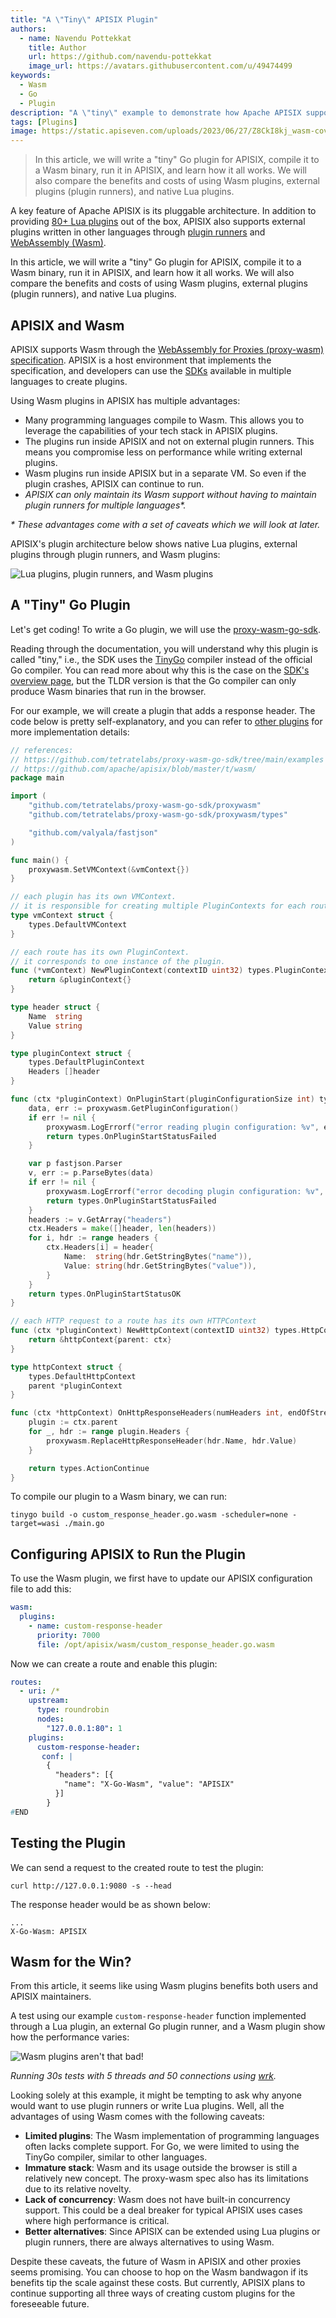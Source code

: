 ```yaml
---
title: "A \"Tiny\" APISIX Plugin"
authors:
  - name: Navendu Pottekkat
    title: Author
    url: https://github.com/navendu-pottekkat
    image_url: https://avatars.githubusercontent.com/u/49474499
keywords:
  - Wasm
  - Go
  - Plugin
description: "A \"tiny\" example to demonstrate how Apache APISIX supports Wasm plugins."
tags: [Plugins]
image: https://static.apiseven.com/uploads/2023/06/27/Z8CkI8kj_wasm-cover.png
---
```


> In this article, we will write a "tiny" Go plugin for APISIX, compile it to a Wasm binary, run it in APISIX, and learn how it all works. We will also compare the benefits and costs of using Wasm plugins, external plugins (plugin runners), and native Lua plugins.

<!--truncate-->

A key feature of Apache APISIX is its pluggable architecture. In addition to providing [80+ Lua plugins](https://apisix.apache.org/plugins/) out of the box, APISIX also supports external plugins written in other languages through [plugin runners](https://apisix.apache.org/docs/go-plugin-runner/getting-started/) and [WebAssembly (Wasm)](https://apisix.apache.org/docs/apisix/next/wasm/).

In this article, we will write a "tiny" Go plugin for APISIX, compile it to a Wasm binary, run it in APISIX, and learn how it all works. We will also compare the benefits and costs of using Wasm plugins, external plugins (plugin runners), and native Lua plugins.

## APISIX and Wasm

APISIX supports Wasm through the [WebAssembly for Proxies (proxy-wasm) specification](https://github.com/proxy-wasm/spec). APISIX is a host environment that implements the specification, and developers can use the [SDKs](https://github.com/proxy-wasm/spec#sdks) available in multiple languages to create plugins.

Using Wasm plugins in APISIX has multiple advantages:

* Many programming languages compile to Wasm. This allows you to leverage the capabilities of your tech stack in APISIX plugins.
* The plugins run inside APISIX and not on external plugin runners. This means you compromise less on performance while writing external plugins.
* Wasm plugins run inside APISIX but in a separate VM. So even if the plugin crashes, APISIX can continue to run.
* _APISIX can only maintain its Wasm support without having to maintain plugin runners for multiple languages\*._

_\* These advantages come with a set of caveats which we will look at later._

APISIX's plugin architecture below shows native Lua plugins, external plugins through plugin runners, and Wasm plugins:

![Lua plugins, plugin runners, and Wasm plugins](https://static.apiseven.com/uploads/2023/06/27/yBnZnCrv_plugin-route-light.png)

## A "Tiny" Go Plugin

Let's get coding! To write a Go plugin, we will use the [proxy-wasm-go-sdk](https://github.com/tetratelabs/proxy-wasm-go-sdk).

Reading through the documentation, you will understand why this plugin is called "tiny," i.e., the SDK uses the [TinyGo](https://tinygo.org/) compiler instead of the official Go compiler. You can read more about why this is the case on the [SDK\'s overview page](https://github.com/tetratelabs/proxy-wasm-go-sdk/blob/main/doc/OVERVIEW.md), but the TLDR version is that the Go compiler can only produce Wasm binaries that run in the browser.

For our example, we will create a plugin that adds a response header. The code below is pretty self-explanatory, and you can refer to [other plugins](https://github.com/apache/apisix/blob/master/t/wasm/) for more implementation details:

```go title="main.go"
// references:
// https://github.com/tetratelabs/proxy-wasm-go-sdk/tree/main/examples
// https://github.com/apache/apisix/blob/master/t/wasm/
package main

import (
    "github.com/tetratelabs/proxy-wasm-go-sdk/proxywasm"
    "github.com/tetratelabs/proxy-wasm-go-sdk/proxywasm/types"

    "github.com/valyala/fastjson"
)

func main() {
    proxywasm.SetVMContext(&vmContext{})
}

// each plugin has its own VMContext.
// it is responsible for creating multiple PluginContexts for each route.
type vmContext struct {
    types.DefaultVMContext
}

// each route has its own PluginContext.
// it corresponds to one instance of the plugin.
func (*vmContext) NewPluginContext(contextID uint32) types.PluginContext {
    return &pluginContext{}
}

type header struct {
    Name  string
    Value string
}

type pluginContext struct {
    types.DefaultPluginContext
    Headers []header
}

func (ctx *pluginContext) OnPluginStart(pluginConfigurationSize int) types.OnPluginStartStatus {
    data, err := proxywasm.GetPluginConfiguration()
    if err != nil {
        proxywasm.LogErrorf("error reading plugin configuration: %v", err)
        return types.OnPluginStartStatusFailed
    }

    var p fastjson.Parser
    v, err := p.ParseBytes(data)
    if err != nil {
        proxywasm.LogErrorf("error decoding plugin configuration: %v", err)
        return types.OnPluginStartStatusFailed
    }
    headers := v.GetArray("headers")
    ctx.Headers = make([]header, len(headers))
    for i, hdr := range headers {
        ctx.Headers[i] = header{
            Name:  string(hdr.GetStringBytes("name")),
            Value: string(hdr.GetStringBytes("value")),
        }
	}
    return types.OnPluginStartStatusOK
}

// each HTTP request to a route has its own HTTPContext
func (ctx *pluginContext) NewHttpContext(contextID uint32) types.HttpContext {
    return &httpContext{parent: ctx}
}

type httpContext struct {
    types.DefaultHttpContext
    parent *pluginContext
}

func (ctx *httpContext) OnHttpResponseHeaders(numHeaders int, endOfStream bool) types.Action {
    plugin := ctx.parent
    for _, hdr := range plugin.Headers {
        proxywasm.ReplaceHttpResponseHeader(hdr.Name, hdr.Value)
    }

    return types.ActionContinue
}
```

To compile our plugin to a Wasm binary, we can run:

```shell
tinygo build -o custom_response_header.go.wasm -scheduler=none -target=wasi ./main.go
```

## Configuring APISIX to Run the Plugin

To use the Wasm plugin, we first have to update our APISIX configuration file to add this:

```yaml title="config.yaml"
wasm:
  plugins:
    - name: custom-response-header
      priority: 7000
      file: /opt/apisix/wasm/custom_response_header.go.wasm
```

Now we can create a route and enable this plugin:

```yaml title="apisix.yaml"
routes:
  - uri: /*
    upstream:
      type: roundrobin
      nodes:
        "127.0.0.1:80": 1
    plugins:
      custom-response-header:
       conf: |
        {
          "headers": [{
            "name": "X-Go-Wasm", "value": "APISIX"
          }]
        }
#END
```

## Testing the Plugin

We can send a request to the created route to test the plugin:

```shell
curl http://127.0.0.1:9080 -s --head
```

The response header would be as shown below:

```text
...
X-Go-Wasm: APISIX
```

## Wasm for the Win?

From this article, it seems like using Wasm plugins benefits both users and APISIX maintainers.

A test using our example `custom-response-header` function implemented through a Lua plugin, an external Go plugin runner, and a Wasm plugin show how the performance varies:

![Wasm plugins aren't that bad!](https://static.apiseven.com/uploads/2023/06/27/bbkiAJgI_plugin-performance-light.png)

_Running 30s tests with 5 threads and 50 connections using [wrk](https://github.com/wg/wrk)._

Looking solely at this example, it might be tempting to ask why anyone would want to use plugin runners or write Lua plugins. Well, all the advantages of using Wasm comes with the following caveats:

* **Limited plugins**: The Wasm implementation of programming languages often lacks complete support. For Go, we were limited to using the TinyGo compiler, similar to other languages.
* **Immature stack**: Wasm and its usage outside the browser is still a relatively new concept. The proxy-wasm spec also has its limitations due to its relative novelty.
* **Lack of concurrency**: Wasm does not have built-in concurrency support. This could be a deal breaker for typical APISIX uses cases where high performance is critical.
* **Better alternatives**: Since APISIX can be extended using Lua plugins or plugin runners, there are always alternatives to using Wasm.

Despite these caveats, the future of Wasm in APISIX and other proxies seems promising. You can choose to hop on the Wasm bandwagon if its benefits tip the scale against these costs. But currently, APISIX plans to continue supporting all three ways of creating custom plugins for the foreseeable future.
